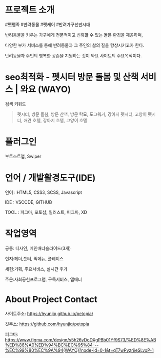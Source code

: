 # 프로젝트 소개
#펫펨족 #반려동물 #펫케어 #반려가구천만시대

반려동물을 키우는 가구에게 전문적이고 신뢰할 수 있는 돌봄 환경을 제공하며,

다양한 부가 서비스를 통해 반려동물과 그 주인의 삶의 질을 향상시키고자 한다. 

반려동물과 주인의 행복한 공존을 지원하는 것이 와요 사이트의 주요목적이다.


# seo최적화 - 펫시터 방문 돌봄 및 산책 서비스 | 와요 (WAYO)
검색 키워드
> 펫시터, 방문 돌봄, 방문 산책, 방문 탁묘, 도그워커, 강아지 펫시터, 고양이 펫시터, 애견 호텔, 강아지 호텔, 고양이 호텔

# 플러그인
부트스트랩, Swiper

# 언어 / 개발활경도구(IDE)
언어 : HTML5, CSS3, SCSS, Javascript 

IDE : VSCODE, GITHUB 

TOOL : 피그마, 포토샵, 일러스트, 피그마, XD

# 작업영역
공통: 디자인, 메인배너슬라이드(3개)

현지:헤더,풋터, 퀵메뉴, 플레이스

세현:기획, 주요서비스, 실시간 후기

주은:사회공헌프로그램, 구독서비스, 앱배너

# About Project Contact
사이트주소: https://hyunjiq.github.io/petopia/

깃주소: https://github.com/hyunjiq/petopia

피그마: https://www.figma.com/design/s5h26yDoDXgPBb01Yf9S73/%ED%8E%AB%ED%86%A0%ED%94%BC%EC%95%84---%EC%99%80%EC%9A%94(WAYO)?node-id=0-1&t=qT7wPyzrjieSLvoP-1
